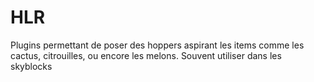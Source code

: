 # HLR
Plugins permettant de poser des hoppers aspirant les items comme les cactus, citrouilles, ou encore les melons.
Souvent utiliser dans les skyblocks
